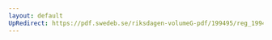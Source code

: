 ```yaml
---
layout: default
UpRedirect: https://pdf.swedeb.se/riksdagen-volumeG-pdf/199495/reg_199495/reg_199495_0262.pdf
---
```

